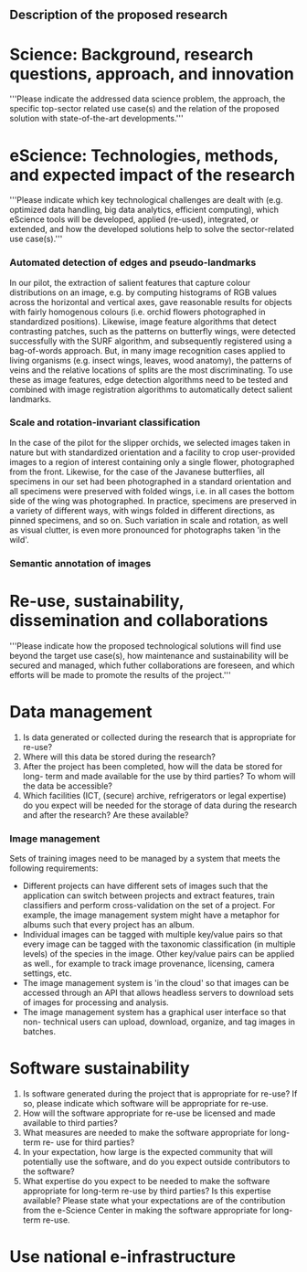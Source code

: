 Description of the proposed research
------------------------------------

Science: Background, research questions, approach, and innovation
=================================================================
'''Please indicate the addressed data science problem, the approach, the 
specific top-sector related use case(s) and the relation of the proposed
solution with state-of-the-art developments.'''

eScience: Technologies, methods, and expected impact of the research
====================================================================
'''Please indicate which key technological challenges are dealt with (e.g.
optimized data handling, big data analytics, efficient computing), which
eScience tools will be developed, applied (re-used), integrated, or extended,
and how the developed solutions help to solve the sector-related use 
case(s).'''

### Automated detection of edges and pseudo-landmarks
In our pilot, the extraction of salient features that capture colour 
distributions on an image, e.g. by computing histograms of RGB values across 
the horizontal and vertical axes, gave reasonable results for objects with 
fairly homogenous colours (i.e. orchid flowers photographed in standardized 
positions). Likewise, image feature algorithms that detect contrasting patches, 
such as the patterns on butterfly wings, were detected successfully with the
SURF algorithm, and subsequently registered using a bag-of-words approach. But,
in many image recognition cases applied to living organisms (e.g. insect wings,
leaves, wood anatomy), the patterns of veins and the relative locations of 
splits are the most discriminating. To use these as image features, edge 
detection algorithms need to be tested and combined with image registration 
algorithms to automatically detect salient landmarks.

### Scale and rotation-invariant classification
In the case of the pilot for the slipper orchids, we selected images taken in
nature but with standardized orientation and a facility to crop user-provided
images to a region of interest containing only a single flower, photographed
from the front. Likewise, for the case of the Javanese butterflies, all 
specimens in our set had been photographed in a standard orientation and all
specimens were preserved with folded wings, i.e. in all cases the bottom side
of the wing was photographed. In practice, specimens are preserved in a variety
of different ways, with wings folded in different directions, as pinned 
specimens, and so on. Such variation in scale and rotation, as well as visual 
clutter, is even more pronounced for photographs taken 'in the wild'.

### Semantic annotation of images

Re-use, sustainability, dissemination and collaborations
========================================================
'''Please indicate how the proposed technological solutions will find use 
beyond the target use case(s), how maintenance and sustainability will be 
secured and managed, which futher collaborations are foreseen, and which 
efforts will be made to promote the results of the project.'''


Data management
===============
1. Is data generated or collected during the research that is appropriate for 
   re-use?
2. Where will this data be stored during the research?
3. After the project has been completed, how will the data be stored for long-
   term and made available for the use by third parties? To whom will the data
   be accessible?
4. Which facilities (ICT, (secure) archive, refrigerators or legal expertise)
   do you expect will be needed for the storage of data during the research
   and after the research? Are these available?

### Image management
Sets of training images need to be managed by a system that meets the following
requirements:
- Different projects can have different sets of images such that the 
  application can switch between projects and extract features, train 
  classifiers and perform cross-validation on the set of a project. For
  example, the image management system might have a metaphor for albums
  such that every project has an album.
- Individual images can be tagged with multiple key/value pairs so that every
  image can be tagged with the taxonomic classification (in multiple levels)
  of the species in the image. Other key/value pairs can be applied as well.,
  for example to track image provenance, licensing, camera settings, etc.
- The image management system is 'in the cloud' so that images can be accessed
  through an API that allows headless servers to download sets of images for
  processing and analysis.
- The image management system has a graphical user interface so that non-
  technical users can upload, download, organize, and tag images in batches.

Software sustainability
=======================
1. Is software generated during the project that is appropriate for re-use? If
   so, please indicate which software will be appropriate for re-use.
2. How will the software appropriate for re-use be licensed and made available
   to third parties?
3. What measures are needed to make the software appropriate for long-term re-
   use for third parties?
4. In your expectation, how large is the expected community that will 
   potentially use the software, and do you expect outside contributors to the
   software?
5. What expertise do you expect to be needed to make the software appropriate 
   for long-term re-use by third parties? Is this expertise available? Please
   state what your expectations are of the contribution from the e-Science 
   Center in making the software appropriate for long-term re-use.

Use national e-infrastructure
=============================
